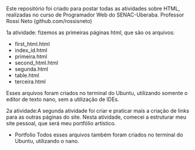 Este repositório foi criado para postar todas as atividades sobre HTML, realizadas no curso de Programador Web do SENAC-Uberaba. Professor Rossi Neto (github.com/rossisneto)

1a atividade: fizemos as primeiras páginas html, que são os arquivos:
- first_html.html
- index_id.html
- primeira.html
- second_html.html
- segunda.html
- table.html
- terceira.html

Esses arquivos foram criados no terminal do Ubuntu, utilizando somente o editor de texto nano, sem a utilização de IDEs.

2a atividade:A segunda atividade foi criar e praticar mais a criação de links para as outras páginas do site. Nesta atividade, comecei a estruturar meu site pessoal, que será meu portfólio artístico.
 - Portfolio
Todos esses arquivos também foram criados no terminal do Ubuntu, utilizando o nano.




